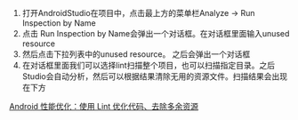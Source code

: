 1. 打开AndroidStudio在项目中，点击最上方的菜单栏Analyze -> Run Inspection by Name
2. 点击 Run Inspection by Name会弹出一个对话框。在对话框里面输入unused resource 
3. 然后点击下拉列表中的unused resource。 之后会弹出一个对话框
4. 在对话框里面我们可以选择lint扫描整个项目，也可以扫描指定目录。之后 Studio会自动分析，然后可以根据结果清除无用的资源文件。扫描结果会出现在下方
> 
[Android 性能优化：使用 Lint 优化代码、去除多余资源](http://blog.csdn.net/u011240877/article/details/54141714)
